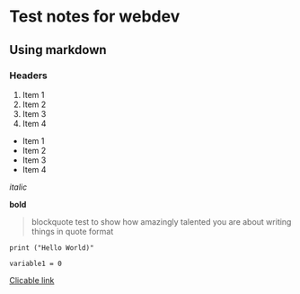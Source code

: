 # Test notes for webdev
## Using markdown
### Headers
1. Item 1
2. Item 2
3. Item 3
4. Item 4

- Item 1
- Item 2
- Item 3
- Item 4

*italic*

**bold**

> blockquote test to show how amazingly talented you are about writing things in quote format

`print ("Hello World)"`

`variable1 = 0`


[Clicable link](https://mbasedcyber.com)